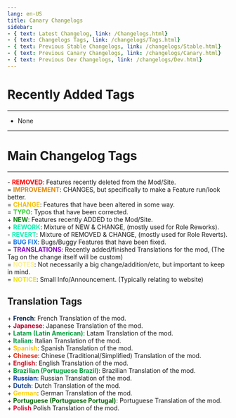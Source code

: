 ```yaml
---
lang: en-US
title: Canary Changelogs
sidebar:
- { text: Latest Changelog, link: /Changelogs.html}
- { text: Changelogs Tags, link: /changelogs/Tags.html}
- { text: Previous Stable Changelogs, link: /changelogs/Stable.html}
- { text: Previous Canary Changelogs, link: /changelogs/Canary.html}
- { text: Previous Dev Changelogs, link: /changelogs/Dev.html}
---
```


# Recently Added Tags
---

* None

---

# Main Changelog Tags
---

\- <font color=red><b>REMOVED</b></font>: Features recently deleted from the Mod/Site. <br>
= <font color=#e08709><b>IMPROVEMENT</b></font>: CHANGES, but specifically to make a Feature run/look better. <br>
= <font color=#F6BE00><b>CHANGE</b></font>: Features that have been altered in some way. <br>
= <font color=#32CD32><b>TYPO</b></font>: Typos that have been corrected. <br>
\+ <font color=green><b>NEW</b></font>: Features recently ADDED to the Mod/Site. <br>
\+ <font color=#12edaf><b>REWORK</b></font>: Mixture of NEW & CHANGE, (mostly used for Role Reworks). <br>
\- <font color=#12edaf><b>REVERT</b></font>: Mixture of REMOVED & CHANGE, (mostly used for Role Reverts). <br>
= <font color=#1376f0><b>BUG FIX</b></font>: Bugs/Buggy Features that have been fixed. <br>
= <font color=#8708c7><b>TRANSLATIONS</b></font>: Recently added/finished Translations for the mod, (The Tag on the change itself will be custom) <br>
= <font color=#fdf08e><b>NOTES</b></font>: Not necessarily a big change/addition/etc, but important to keep in mind. <br>
= <font color=#ece218><b>NOTICE</b></font>: Small Info/Announcement. (Typically relating to website)

## Translation Tags
\+ <font color=#002654><b>French</b></font>: French Translation of the mod.<br>
\+ <font color=#bd0029><b>Japanese</b></font>: Japanese Translation of the mod.<br>
\+ <font color=#009b3a><b>Latam (Latin American)</b></font>: Latam Translation of the mod.<br>
\+ <font color=#009344><b>Italian</b></font>: Italian Translation of the mod.<br>
\+ <font color=#ffc400><b>Spanish</b></font>: Spanish Translation of the mod.<br>
\+ <font color=#de2910><b>Chinese</b></font>: Chinese (Traditional/Simplified) Translation of the mod.<br>
\+ <font color=#cf192b><b>English</b></font>: English Translation of the mod.<br>
\+ <font color=#009b3a><b>Brazilian (Portuguese Brazil)</b></font>: Brazilian Translation of the mod.<br>
\+ <font color=#0036a7><b>Russian</b></font>: Russian Translation of the mod.<br>
\+ <font color=#1e448b><b>Dutch</b></font>: Dutch Translation of the mod.<br>
\+ <font color=#ffcf00><b>German</b></font>: German Translation of the mod.<br>
\+ <font color=#056306><b>Portuguese (Portuguese Portugal)</b></font>: Portuguese Translation of the mod.<br>
\+ <font color=#dc143c><b>Polish</b></font> Polish Translation of the mod.
